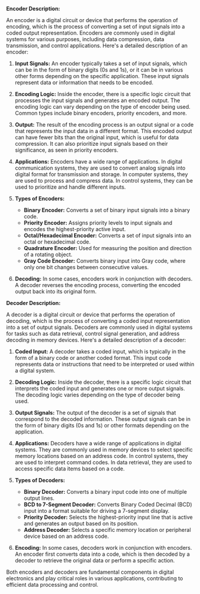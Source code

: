 **Encoder Description:**

An encoder is a digital circuit or device that performs the operation of encoding, which is the process of converting a set of input signals into a coded output representation. Encoders are commonly used in digital systems for various purposes, including data compression, data transmission, and control applications. Here's a detailed description of an encoder:

1. **Input Signals:** An encoder typically takes a set of input signals, which can be in the form of binary digits (0s and 1s), or it can be in various other forms depending on the specific application. These input signals represent data or information that needs to be encoded.

2. **Encoding Logic:** Inside the encoder, there is a specific logic circuit that processes the input signals and generates an encoded output. The encoding logic can vary depending on the type of encoder being used. Common types include binary encoders, priority encoders, and more.

3. **Output:** The result of the encoding process is an output signal or a code that represents the input data in a different format. This encoded output can have fewer bits than the original input, which is useful for data compression. It can also prioritize input signals based on their significance, as seen in priority encoders.

4. **Applications:** Encoders have a wide range of applications. In digital communication systems, they are used to convert analog signals into digital format for transmission and storage. In computer systems, they are used to process and compress data. In control systems, they can be used to prioritize and handle different inputs.

5. **Types of Encoders:**
   - **Binary Encoder:** Converts a set of binary input signals into a binary code.
   - **Priority Encoder:** Assigns priority levels to input signals and encodes the highest-priority active input.
   - **Octal/Hexadecimal Encoder:** Converts a set of input signals into an octal or hexadecimal code.
   - **Quadrature Encoder:** Used for measuring the position and direction of a rotating object.
   - **Gray Code Encoder:** Converts binary input into Gray code, where only one bit changes between consecutive values.

6. **Decoding:** In some cases, encoders work in conjunction with decoders. A decoder reverses the encoding process, converting the encoded output back into its original form.

**Decoder Description:**

A decoder is a digital circuit or device that performs the operation of decoding, which is the process of converting a coded input representation into a set of output signals. Decoders are commonly used in digital systems for tasks such as data retrieval, control signal generation, and address decoding in memory devices. Here's a detailed description of a decoder:

1. **Coded Input:** A decoder takes a coded input, which is typically in the form of a binary code or another coded format. This input code represents data or instructions that need to be interpreted or used within a digital system.

2. **Decoding Logic:** Inside the decoder, there is a specific logic circuit that interprets the coded input and generates one or more output signals. The decoding logic varies depending on the type of decoder being used.

3. **Output Signals:** The output of the decoder is a set of signals that correspond to the decoded information. These output signals can be in the form of binary digits (0s and 1s) or other formats depending on the application.

4. **Applications:** Decoders have a wide range of applications in digital systems. They are commonly used in memory devices to select specific memory locations based on an address code. In control systems, they are used to interpret command codes. In data retrieval, they are used to access specific data items based on a code.

5. **Types of Decoders:**
   - **Binary Decoder:** Converts a binary input code into one of multiple output lines.
   - **BCD to 7-Segment Decoder:** Converts Binary Coded Decimal (BCD) input into a format suitable for driving a 7-segment display.
   - **Priority Decoder:** Selects the highest-priority input line that is active and generates an output based on its position.
   - **Address Decoder:** Selects a specific memory location or peripheral device based on an address code.

6. **Encoding:** In some cases, decoders work in conjunction with encoders. An encoder first converts data into a code, which is then decoded by a decoder to retrieve the original data or perform a specific action.

Both encoders and decoders are fundamental components in digital electronics and play critical roles in various applications, contributing to efficient data processing and control.
